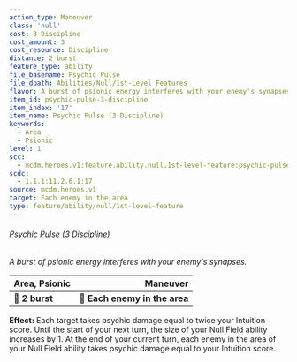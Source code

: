 ```yaml
---
action_type: Maneuver
class: 'null'
cost: 3 Discipline
cost_amount: 3
cost_resource: Discipline
distance: 2 burst
feature_type: ability
file_basename: Psychic Pulse
file_dpath: Abilities/Null/1st-Level Features
flavor: A burst of psionic energy interferes with your enemy's synapses.
item_id: psychic-pulse-3-discipline
item_index: '17'
item_name: Psychic Pulse (3 Discipline)
keywords:
  - Area
  - Psionic
level: 1
scc:
  - mcdm.heroes.v1:feature.ability.null.1st-level-feature:psychic-pulse-3-discipline
scdc:
  - 1.1.1:11.2.6.1:17
source: mcdm.heroes.v1
target: Each enemy in the area
type: feature/ability/null/1st-level-feature
---
```


###### Psychic Pulse (3 Discipline)

*A burst of psionic energy interferes with your enemy's synapses.*

| **Area, Psionic** |                  **Maneuver** |
| ----------------- | ----------------------------: |
| **📏 2 burst**    | **🎯 Each enemy in the area** |

**Effect:** Each target takes psychic damage equal to twice your Intuition score. Until the start of your next turn, the size of your Null Field ability increases by 1. At the end of your current turn, each enemy in the area of your Null Field ability takes psychic damage equal to your Intuition score.
